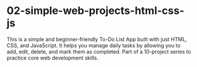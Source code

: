 # 02-simple-web-projects-html-css-js
This is a simple and beginner-friendly To-Do List App built with just HTML, CSS, and JavaScript. It helps you manage daily tasks by allowing you to add, edit, delete, and mark them as completed. Part of a 10-project series to practice core web development skills.

